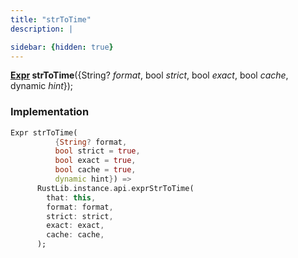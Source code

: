 ```yaml
---
title: "strToTime"
description: |

sidebar: {hidden: true}
---
```

<span class="dart-code"><strong>[Expr] strToTime</strong>({<span class="nobr">String? <i>format</i></span>, <span class="nobr">bool <i>strict</i></span>, <span class="nobr">bool <i>exact</i></span>, <span class="nobr">bool <i>cache</i></span>, <span class="nobr">dynamic <i>hint</i></span>});</span>


### Implementation
```dart
Expr strToTime(
          {String? format,
          bool strict = true,
          bool exact = true,
          bool cache = true,
          dynamic hint}) =>
      RustLib.instance.api.exprStrToTime(
        that: this,
        format: format,
        strict: strict,
        exact: exact,
        cache: cache,
      );
```

[Expr]: /reference/classes/expr
[dynamic]: #